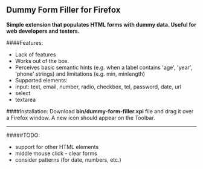 Dummy Form Filler for Firefox
------

**Simple extension that populates HTML forms with dummy data. 
Useful for web developers and testers.**

####Features:
- Lack of features
- Works out of the box.
- Perceives basic semantic hints (e.g. when a label contains 'age', 'year', 'phone' strings) and limitations (e.g. min, minlength)
- Supported elements:
 - input: text, email, number, radio, checkbox, tel, password, date, url
 - select
 - textarea
 
####Installation:
Download **bin/dummy-form-filler.xpi** file and drag it over a Firefox window. A new icon should appear on the Toolbar.
 
---

#####TODO:
- support for other HTML elements
- middle mouse click - clear forms
- consider patterns (for date, numbers, etc.)